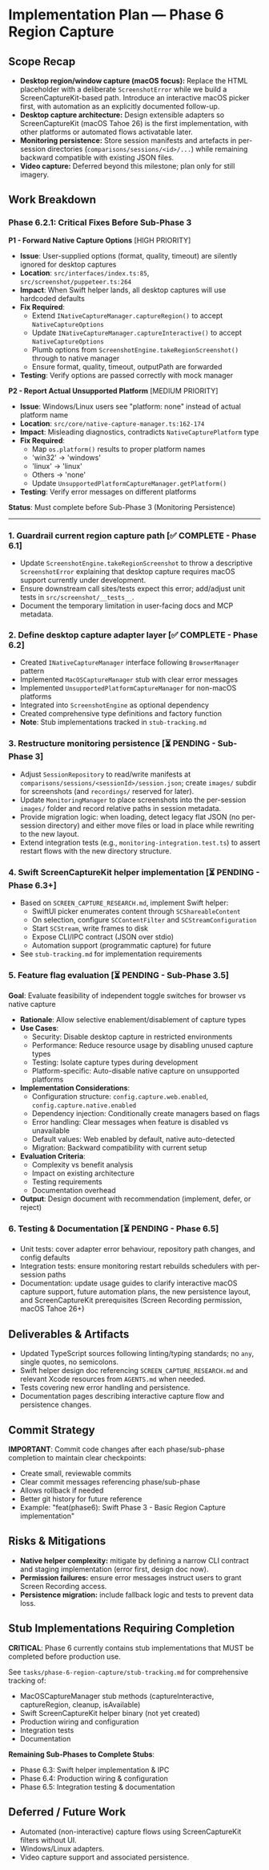 # Implementation Plan — Phase 6 Region Capture

## Scope Recap
- **Desktop region/window capture (macOS focus):** Replace the HTML placeholder with a deliberate `ScreenshotError` while we build a ScreenCaptureKit-based path. Introduce an interactive macOS picker first, with automation as an explicitly documented follow-up.
- **Desktop capture architecture:** Design extensible adapters so ScreenCaptureKit (macOS Tahoe 26) is the first implementation, with other platforms or automated flows activatable later.
- **Monitoring persistence:** Store session manifests and artefacts in per-session directories (`comparisons/sessions/<id>/...`) while remaining backward compatible with existing JSON files.
- **Video capture:** Deferred beyond this milestone; plan only for still imagery.

## Work Breakdown

### Phase 6.2.1: Critical Fixes Before Sub-Phase 3

**P1 - Forward Native Capture Options** [HIGH PRIORITY]
- **Issue**: User-supplied options (format, quality, timeout) are silently ignored for desktop captures
- **Location**: `src/interfaces/index.ts:85`, `src/screenshot/puppeteer.ts:264`
- **Impact**: When Swift helper lands, all desktop captures will use hardcoded defaults
- **Fix Required**:
  - Extend `INativeCaptureManager.captureRegion()` to accept `NativeCaptureOptions`
  - Update `INativeCaptureManager.captureInteractive()` to accept `NativeCaptureOptions`
  - Plumb options from `ScreenshotEngine.takeRegionScreenshot()` through to native manager
  - Ensure format, quality, timeout, outputPath are forwarded
- **Testing**: Verify options are passed correctly with mock manager

**P2 - Report Actual Unsupported Platform** [MEDIUM PRIORITY]
- **Issue**: Windows/Linux users see "platform: none" instead of actual platform name
- **Location**: `src/core/native-capture-manager.ts:162-174`
- **Impact**: Misleading diagnostics, contradicts `NativeCapturePlatform` type
- **Fix Required**:
  - Map `os.platform()` results to proper platform names
  - 'win32' → 'windows'
  - 'linux' → 'linux'
  - Others → 'none'
  - Update `UnsupportedPlatformCaptureManager.getPlatform()`
- **Testing**: Verify error messages on different platforms

**Status**: Must complete before Sub-Phase 3 (Monitoring Persistence)

---

### 1. Guardrail current region capture path [✅ COMPLETE - Phase 6.1]
- Update `ScreenshotEngine.takeRegionScreenshot` to throw a descriptive `ScreenshotError` explaining that desktop capture requires macOS support currently under development.
- Ensure downstream call sites/tests expect this error; add/adjust unit tests in `src/screenshot/__tests__`.
- Document the temporary limitation in user-facing docs and MCP metadata.

### 2. Define desktop capture adapter layer [✅ COMPLETE - Phase 6.2]
- Created `INativeCaptureManager` interface following `BrowserManager` pattern
- Implemented `MacOSCaptureManager` stub with clear error messages
- Implemented `UnsupportedPlatformCaptureManager` for non-macOS platforms
- Integrated into `ScreenshotEngine` as optional dependency
- Created comprehensive type definitions and factory function
- **Note**: Stub implementations tracked in `stub-tracking.md`

### 3. Restructure monitoring persistence [⏳ PENDING - Sub-Phase 3]
- Adjust `SessionRepository` to read/write manifests at `comparisons/sessions/<sessionId>/session.json`; create `images/` subdir for screenshots (and `recordings/` reserved for later).
- Update `MonitoringManager` to place screenshots into the per-session `images/` folder and record relative paths in session metadata.
- Provide migration logic: when loading, detect legacy flat JSON (no per-session directory) and either move files or load in place while rewriting to the new layout.
- Extend integration tests (e.g., `monitoring-integration.test.ts`) to assert restart flows with the new directory structure.

### 4. Swift ScreenCaptureKit helper implementation [⏳ PENDING - Phase 6.3+]
- Based on `SCREEN_CAPTURE_RESEARCH.md`, implement Swift helper:
  - SwiftUI picker enumerates content through `SCShareableContent`
  - On selection, configure `SCContentFilter` and `SCStreamConfiguration`
  - Start `SCStream`, write frames to disk
  - Expose CLI/IPC contract (JSON over stdio)
  - Automation support (programmatic capture) for future
- See `stub-tracking.md` for implementation requirements

### 5. Feature flag evaluation [⏳ PENDING - Sub-Phase 3.5]
**Goal**: Evaluate feasibility of independent toggle switches for browser vs native capture
- **Rationale**: Allow selective enablement/disablement of capture types
- **Use Cases**:
  - Security: Disable desktop capture in restricted environments
  - Performance: Reduce resource usage by disabling unused capture types
  - Testing: Isolate capture types during development
  - Platform-specific: Auto-disable native capture on unsupported platforms
- **Implementation Considerations**:
  - Configuration structure: `config.capture.web.enabled`, `config.capture.native.enabled`
  - Dependency injection: Conditionally create managers based on flags
  - Error handling: Clear messages when feature is disabled vs unavailable
  - Default values: Web enabled by default, native auto-detected
  - Migration: Backward compatibility with current setup
- **Evaluation Criteria**:
  - Complexity vs benefit analysis
  - Impact on existing architecture
  - Testing requirements
  - Documentation overhead
- **Output**: Design document with recommendation (implement, defer, or reject)

### 6. Testing & Documentation [⏳ PENDING - Phase 6.5]
- Unit tests: cover adapter error behaviour, repository path changes, and config defaults
- Integration tests: ensure monitoring restart rebuilds schedulers with per-session paths
- Documentation: update usage guides to clarify interactive macOS capture support, future automation plans, the new persistence layout, and ScreenCaptureKit prerequisites (Screen Recording permission, macOS Tahoe 26+)

## Deliverables & Artifacts
- Updated TypeScript sources following linting/typing standards; no `any`, single quotes, no semicolons.
- Swift helper design doc referencing `SCREEN_CAPTURE_RESEARCH.md` and relevant Xcode resources from `AGENTS.md` when needed.
- Tests covering new error handling and persistence.
- Documentation pages describing interactive capture flow and persistence changes.

## Commit Strategy
**IMPORTANT**: Commit code changes after each phase/sub-phase completion to maintain clear checkpoints:
- Create small, reviewable commits
- Clear commit messages referencing phase/sub-phase
- Allows rollback if needed
- Better git history for future reference
- Example: "feat(phase6): Swift Phase 3 - Basic Region Capture implementation"

## Risks & Mitigations
- **Native helper complexity:** mitigate by defining a narrow CLI contract and staging implementation (error first, design doc now).
- **Permission failures:** ensure error messages instruct users to grant Screen Recording access.
- **Persistence migration:** include fallback logic and tests to prevent data loss.

## Stub Implementations Requiring Completion

**CRITICAL**: Phase 6 currently contains stub implementations that MUST be completed before production use.

See `tasks/phase-6-region-capture/stub-tracking.md` for comprehensive tracking of:
- MacOSCaptureManager stub methods (captureInteractive, captureRegion, cleanup, isAvailable)
- Swift ScreenCaptureKit helper binary (not yet created)
- Production wiring and configuration
- Integration tests
- Documentation

**Remaining Sub-Phases to Complete Stubs**:
- Phase 6.3: Swift helper implementation & IPC
- Phase 6.4: Production wiring & configuration
- Phase 6.5: Integration testing & documentation

## Deferred / Future Work
- Automated (non-interactive) capture flows using ScreenCaptureKit filters without UI.
- Windows/Linux adapters.
- Video capture support and associated persistence.
